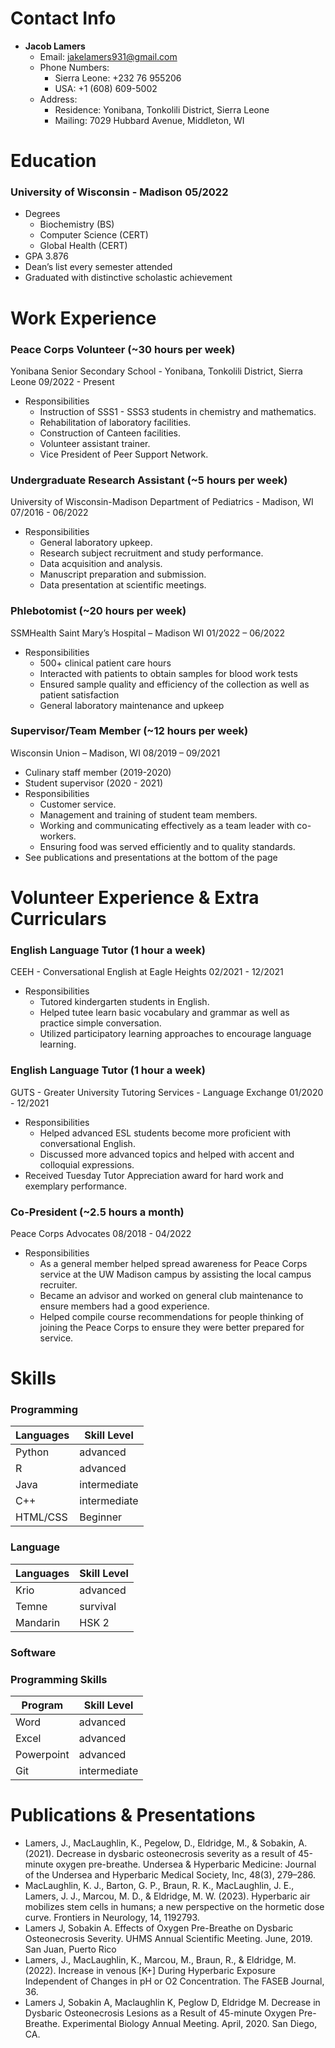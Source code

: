 # Contact Info
- **Jacob Lamers**
  - Email: jakelamers931@gmail.com
  - Phone Numbers:
    - Sierra Leone: +232 76 955206
    - USA: +1 (608) 609-5002
  - Address:
    - Residence: Yonibana, Tonkolili District, Sierra Leone
    - Mailing: 7029 Hubbard Avenue, Middleton, WI

# Education

### University of Wisconsin - Madison 05/2022
- Degrees
  - Biochemistry (BS)
  - Computer Science (CERT)
  - Global Health (CERT)
- GPA 3.876
- Dean’s list every semester attended
- Graduated with distinctive scholastic achievement

# Work Experience

### Peace Corps Volunteer (~30 hours per week)
Yonibana Senior Secondary School - Yonibana, Tonkolili District, Sierra Leone
09/2022 - Present
- Responsibilities
  - Instruction of SSS1 - SSS3 students in chemistry and mathematics.
  - Rehabilitation of laboratory facilities.
  - Construction of Canteen facilities.
  - Volunteer assistant trainer.
  - Vice President of Peer Support Network.

### Undergraduate Research Assistant (~5 hours per week)
University of Wisconsin-Madison Department of Pediatrics - Madison, WI
07/2016 - 06/2022
- Responsibilities
  - General laboratory upkeep.
  - Research subject recruitment and study performance.
  - Data acquisition and analysis.
  - Manuscript preparation and submission.
  - Data presentation at scientific meetings.

### Phlebotomist (~20 hours per week)
SSMHealth Saint Mary’s Hospital – Madison WI
01/2022 – 06/2022
- Responsibilities
  - 500+ clinical patient care hours
  - Interacted with patients to obtain samples for blood work tests
  - Ensured sample quality and efficiency of the collection as well as patient satisfaction
  - General laboratory maintenance and upkeep

###  Supervisor/Team Member (~12 hours per week)
Wisconsin Union – Madison, WI
08/2019 – 09/2021
- Culinary staff member (2019-2020)
- Student supervisor (2020 - 2021)
- Responsibilities
  - Customer service.
  - Management and training of student team members.
  - Working and communicating effectively as a team leader with co-workers.
  - Ensuring food was served efficiently and to quality standards.
- See publications and presentations at the bottom of the page

# Volunteer Experience & Extra Curriculars

### English Language Tutor (1 hour a week)
CEEH - Conversational English at Eagle Heights
02/2021 - 12/2021
- Responsibilities
  - Tutored kindergarten students in English.
  - Helped tutee learn basic vocabulary and grammar as well as practice simple conversation.
  - Utilized participatory learning approaches to encourage language learning.

### English Language Tutor (1 hour a week)
GUTS - Greater University Tutoring Services - Language Exchange
01/2020 - 12/2021
- Responsibilities
  - Helped advanced ESL students become more proficient with conversational English.
  - Discussed more advanced topics and helped with accent and colloquial expressions.
- Received Tuesday Tutor Appreciation award for hard work and exemplary performance.

### Co-President (~2.5 hours a month)
Peace Corps Advocates
08/2018 - 04/2022
- Responsibilities
  - As a general member helped spread awareness for Peace Corps service at the UW Madison campus by assisting the local campus recruiter.
  - Became an advisor and worked on general club maintenance to ensure members had a good experience.
  - Helped compile course recommendations for people thinking of joining the Peace Corps to ensure they were better prepared for service.

<!--
# Shadowing


### Cathy Lee-Miller MD - Pediatric Hem-oncology
- 4/29/2022 8 hrs
- Observed
  - Intrathecal (IT) chemo procedure
  - Outpatient clinic for infants with spherocytosis, sickle cell anemia, and acute lymphocytic leukemia
  - Charting and MD-related business tasks

### Emma Mohr MD Ph.D. - Pediatric Infectious Disease
- 5/10/2022 8 hrs & 5/11/2022 8 hrs
- Observed
  - ID rounds
  - Virtual infectious diseases conference
  - Pediatrics morning case conference
-->

# Skills
### Programming
| Languages | Skill Level   |
|-----------|---------------|
| Python    | advanced      |
| R         | advanced      |
| Java      | intermediate  |
| C++       | intermediate  |
| HTML/CSS  | Beginner      |

### Language
| Languages | Skill Level   |
|-----------|---------------|
| Krio      | advanced      |
| Temne     | survival      |
| Mandarin  | HSK 2         |

### Software
### Programming Skills
| Program   | Skill Level   |
|-----------|---------------|
| Word      | advanced      |
| Excel     | advanced      |
| Powerpoint| advanced      |
| Git       | intermediate  |



# Publications & Presentations

- Lamers, J., MacLaughlin, K., Pegelow, D., Eldridge, M., & Sobakin, A. (2021). Decrease in dysbaric osteonecrosis severity as a result of 45-minute oxygen pre-breathe. Undersea & Hyperbaric Medicine: Journal of the Undersea and Hyperbaric Medical Society, Inc, 48(3), 279–286.
- MacLaughlin, K. J., Barton, G. P., Braun, R. K., MacLaughlin, J. E., Lamers, J. J., Marcou, M. D., & Eldridge, M. W. (2023). Hyperbaric air mobilizes stem cells in humans; a new perspective on the hormetic dose curve. Frontiers in Neurology, 14, 1192793.
- Lamers J, Sobakin A. Effects of Oxygen Pre-Breathe on Dysbaric Osteonecrosis Severity. UHMS Annual Scientific Meeting. June, 2019. San Juan, Puerto Rico
- Lamers, J., MacLaughlin, K., Marcou, M., Braun, R., & Eldridge, M. (2022). Increase in venous [K+] During Hyperbaric Exposure Independent of Changes in pH or O2 Concentration. The FASEB Journal, 36.
- Lamers J, Sobakin A, Maclaughlin K, Peglow D, Eldridge M. Decrease in Dysbaric Osteonecrosis Lesions as a Result of 45-minute Oxygen Pre-Breathe. Experimental Biology Annual Meeting. April, 2020. San Diego, CA.

<!--
- Lamers J. Decrease in Dysbaric Osteonecrosis Severity as a Result of 45-minute Oxygen Pre-breathe. Eldridge Lab Journal Club. March 2021. Madison, WI.
- Lamers J. Inflammatory response to Dysbaric Osteonecrosis. Eldridge Lab Journal Club. January 2020. Madison, WI.
- Lamers J. Hyperbaric and Concentrated Oxygens Effects on Blood Gases. Eldridge Lab Journal Club. September 2021. Madison, WI.
-->
